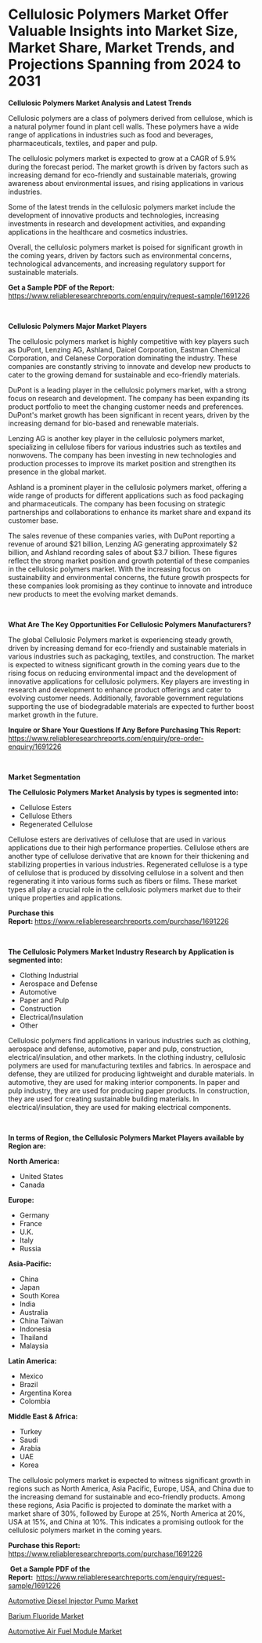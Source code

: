 <p><h1>Cellulosic Polymers Market Offer Valuable Insights into Market Size, Market Share, Market Trends, and Projections Spanning from 2024 to 2031</h1></p><p><strong>Cellulosic Polymers Market Analysis and Latest Trends</strong></p>
<p><p>Cellulosic polymers are a class of polymers derived from cellulose, which is a natural polymer found in plant cell walls. These polymers have a wide range of applications in industries such as food and beverages, pharmaceuticals, textiles, and paper and pulp.</p><p>The cellulosic polymers market is expected to grow at a CAGR of 5.9% during the forecast period. The market growth is driven by factors such as increasing demand for eco-friendly and sustainable materials, growing awareness about environmental issues, and rising applications in various industries.</p><p>Some of the latest trends in the cellulosic polymers market include the development of innovative products and technologies, increasing investments in research and development activities, and expanding applications in the healthcare and cosmetics industries.</p><p>Overall, the cellulosic polymers market is poised for significant growth in the coming years, driven by factors such as environmental concerns, technological advancements, and increasing regulatory support for sustainable materials.</p></p>
<p><strong>Get a Sample PDF of the Report:&nbsp;</strong> <a href="https://www.reliableresearchreports.com/enquiry/request-sample/1691226">https://www.reliableresearchreports.com/enquiry/request-sample/1691226</a></p>
<p>&nbsp;</p>
<p><strong>Cellulosic Polymers Major Market Players</strong></p>
<p><p>The cellulosic polymers market is highly competitive with key players such as DuPont, Lenzing AG, Ashland, Daicel Corporation, Eastman Chemical Corporation, and Celanese Corporation dominating the industry. These companies are constantly striving to innovate and develop new products to cater to the growing demand for sustainable and eco-friendly materials.</p><p>DuPont is a leading player in the cellulosic polymers market, with a strong focus on research and development. The company has been expanding its product portfolio to meet the changing customer needs and preferences. DuPont's market growth has been significant in recent years, driven by the increasing demand for bio-based and renewable materials.</p><p>Lenzing AG is another key player in the cellulosic polymers market, specializing in cellulose fibers for various industries such as textiles and nonwovens. The company has been investing in new technologies and production processes to improve its market position and strengthen its presence in the global market.</p><p>Ashland is a prominent player in the cellulosic polymers market, offering a wide range of products for different applications such as food packaging and pharmaceuticals. The company has been focusing on strategic partnerships and collaborations to enhance its market share and expand its customer base.</p><p>The sales revenue of these companies varies, with DuPont reporting a revenue of around $21 billion, Lenzing AG generating approximately $2 billion, and Ashland recording sales of about $3.7 billion. These figures reflect the strong market position and growth potential of these companies in the cellulosic polymers market. With the increasing focus on sustainability and environmental concerns, the future growth prospects for these companies look promising as they continue to innovate and introduce new products to meet the evolving market demands.</p></p>
<p>&nbsp;</p>
<p><strong>What Are The Key Opportunities For Cellulosic Polymers Manufacturers?</strong></p>
<p><p>The global Cellulosic Polymers market is experiencing steady growth, driven by increasing demand for eco-friendly and sustainable materials in various industries such as packaging, textiles, and construction. The market is expected to witness significant growth in the coming years due to the rising focus on reducing environmental impact and the development of innovative applications for cellulosic polymers. Key players are investing in research and development to enhance product offerings and cater to evolving customer needs. Additionally, favorable government regulations supporting the use of biodegradable materials are expected to further boost market growth in the future.</p></p>
<p><strong>Inquire or Share Your Questions If Any Before Purchasing This Report:</strong> <a href="https://www.reliableresearchreports.com/enquiry/pre-order-enquiry/1691226">https://www.reliableresearchreports.com/enquiry/pre-order-enquiry/1691226</a></p>
<p>&nbsp;</p>
<p><strong>Market Segmentation</strong></p>
<p><strong>The Cellulosic Polymers Market Analysis by types is segmented into:</strong></p>
<p><ul><li>Cellulose Esters</li><li>Cellulose Ethers</li><li>Regenerated Cellulose</li></ul></p>
<p><p>Cellulose esters are derivatives of cellulose that are used in various applications due to their high performance properties. Cellulose ethers are another type of cellulose derivative that are known for their thickening and stabilizing properties in various industries. Regenerated cellulose is a type of cellulose that is produced by dissolving cellulose in a solvent and then regenerating it into various forms such as fibers or films. These market types all play a crucial role in the cellulosic polymers market due to their unique properties and applications.</p></p>
<p><strong>Purchase this Report:&nbsp;</strong><a href="https://www.reliableresearchreports.com/purchase/1691226">https://www.reliableresearchreports.com/purchase/1691226</a></p>
<p>&nbsp;</p>
<p><strong>The Cellulosic Polymers Market Industry Research by Application is segmented into:</strong></p>
<p><ul><li>Clothing Industrial</li><li>Aerospace and Defense</li><li>Automotive</li><li>Paper and Pulp</li><li>Construction</li><li>Electrical/Insulation</li><li>Other</li></ul></p>
<p><p>Cellulosic polymers find applications in various industries such as clothing, aerospace and defense, automotive, paper and pulp, construction, electrical/insulation, and other markets. In the clothing industry, cellulosic polymers are used for manufacturing textiles and fabrics. In aerospace and defense, they are utilized for producing lightweight and durable materials. In automotive, they are used for making interior components. In paper and pulp industry, they are used for producing paper products. In construction, they are used for creating sustainable building materials. In electrical/insulation, they are used for making electrical components.</p></p>
<p>&nbsp;</p>
<p><strong>In terms of Region, the Cellulosic Polymers Market Players available by Region are:</strong></p>
<p>
    <p> <strong> North America: </strong>
        <ul>
            <li>United States</li>
            <li>Canada</li>
        </ul>
        </p> 
    <p> <strong> Europe: </strong>
        <ul>
            <li>Germany</li>
            <li>France</li>
            <li>U.K.</li>
            <li>Italy</li>
            <li>Russia</li>
        </ul>
        </p> 
    <p> <strong> Asia-Pacific: </strong>
        <ul>
            <li>China</li>
            <li>Japan</li>
            <li>South Korea</li>
            <li>India</li>
            <li>Australia</li>
            <li>China Taiwan</li>
            <li>Indonesia</li>
            <li>Thailand</li>
            <li>Malaysia</li>
        </ul>
        </p> 
    <p> <strong> Latin America: </strong>
        <ul>
            <li>Mexico</li>
            <li>Brazil</li>
            <li>Argentina Korea</li>
            <li>Colombia</li>
        </ul>
        </p> 
    <p> <strong> Middle East & Africa: </strong>
        <ul>
            <li>Turkey</li>
            <li>Saudi</li>
            <li>Arabia</li>
            <li>UAE</li>
            <li>Korea</li>
        </ul>
    </p>
    </p>
<p><p>The cellulosic polymers market is expected to witness significant growth in regions such as North America, Asia Pacific, Europe, USA, and China due to the increasing demand for sustainable and eco-friendly products. Among these regions, Asia Pacific is projected to dominate the market with a market share of 30%, followed by Europe at 25%, North America at 20%, USA at 15%, and China at 10%. This indicates a promising outlook for the cellulosic polymers market in the coming years.</p></p>
<p><strong>Purchase this Report: </strong><a href="https://www.reliableresearchreports.com/purchase/1691226">https://www.reliableresearchreports.com/purchase/1691226</a></p>
<p>&nbsp;<strong>Get a Sample PDF of the Report:&nbsp;&nbsp;</strong><a href="https://www.reliableresearchreports.com/enquiry/request-sample/1691226">https://www.reliableresearchreports.com/enquiry/request-sample/1691226</a></p>
<p><strong></strong></p>
<p><p><a href="https://view.publitas.com/reportprime-1/automotive-diesel-injector-pump-market-size-reflecting-a-forecast-till-2030-market-by-type-by-application-and-by-geography/">Automotive Diesel Injector Pump Market</a></p><p><a href="https://github.com/Sinjinluong3e0awx2m195k76/Market-Research-Report-List-1/blob/main/barium-fluoride-market.md">Barium Fluoride Market</a></p><p><a href="https://view.publitas.com/reportprime-1/automotive-air-fuel-module-market-furnish-information-about-market-size-market-share-market-dynamics-and-projections-spanning-from-2023-to-2030/">Automotive Air Fuel Module Market</a></p></p>